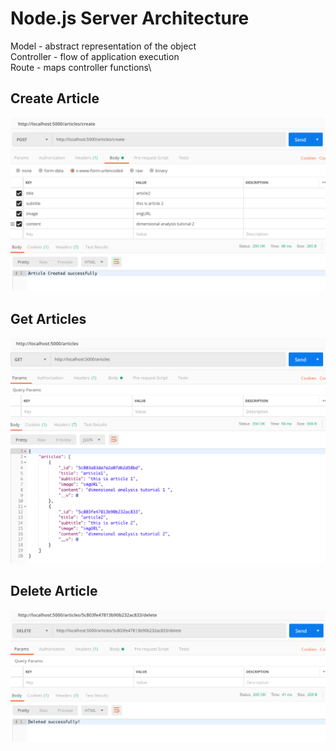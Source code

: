 # Node.js Server Architecture

Model - abstract representation of the object\
Controller - flow of application execution\
Route - maps controller functions\

## Create Article

![Screenshot](./screenshots/create_article.png)

## Get Articles

![Screenshot](./screenshots/get_articles.png)

## Delete Article

![Screenshot](./screenshots/delete_article.png)